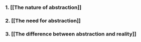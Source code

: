 ### 1. [[The nature of abstraction]]
### 2. [[The need for abstraction]]
### 3. [[The difference between abstraction and reality]]

